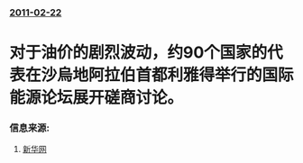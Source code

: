 ### [2011-02-22](/news/2011/02/22/index.md)

##### 
# 对于油价的剧烈波动，约90个国家的代表在沙烏地阿拉伯首都利雅得举行的国际能源论坛展开磋商讨论。




### 信息来源:

1. [新华网](http://news.xinhuanet.com/world/2011-02/23/c_121113744.htm)
